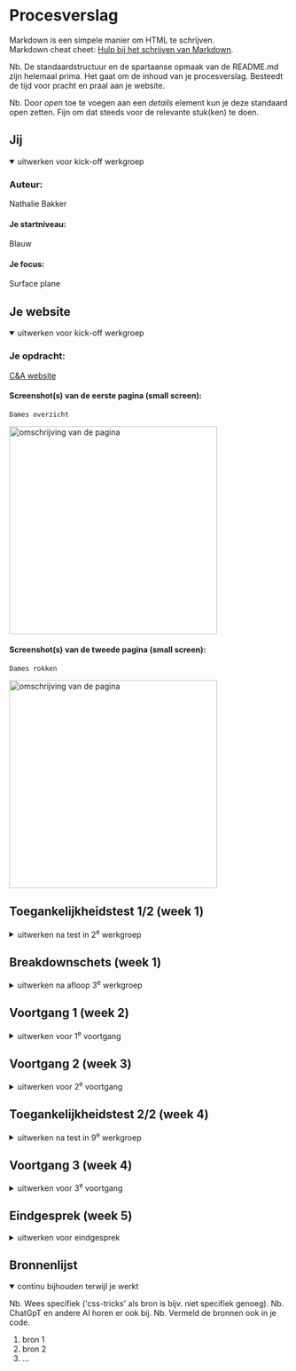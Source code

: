 # Procesverslag
Markdown is een simpele manier om HTML te schrijven.  
Markdown cheat cheet: [Hulp bij het schrijven van Markdown](https://github.com/adam-p/markdown-here/wiki/Markdown-Cheatsheet).

Nb. De standaardstructuur en de spartaanse opmaak van de README.md zijn helemaal prima. Het gaat om de inhoud van je procesverslag. Besteedt de tijd voor pracht en praal aan je website.

Nb. Door *open* toe te voegen aan een *details* element kun je deze standaard open zetten. Fijn om dat steeds voor de relevante stuk(ken) te doen.





## Jij

<details open>
  <summary>uitwerken voor kick-off werkgroep</summary>

  ### Auteur:
  Nathalie Bakker

  #### Je startniveau:
  Blauw

  #### Je focus:
  Surface plane
 
</details>





## Je website

<details open>
  <summary>uitwerken voor kick-off werkgroep</summary>

  ### Je opdracht:
  <a href="https://www.c-and-a.com/nl/nl/shop/dames"> C&A website</a> 

  #### Screenshot(s) van de eerste pagina (small screen): 
    Dames overzicht 
  <img src="readme-images/screenshot_damesoverzicht.png" width="375px" alt="omschrijving van de pagina">

  #### Screenshot(s) van de tweede pagina (small screen):
    Dames rokken
  <img src="readme-images/screenshot_detailpagina.png" width="375px" alt="omschrijving van de pagina">
 
</details>



## Toegankelijkheidstest 1/2 (week 1)

<details>
  <summary>uitwerken na test in 2<sup>e</sup> werkgroep</summary>

  ### Bevindingen
  Lijst met je bevindingen die in de test naar voren kwamen:
 
Test met kleurenbril #0779P
- De kleuren van de kleding zijn heel anders, paars lijkt grijs.
- Alles is duidelijk te zien behalve de kleuren.
- De teksten zijn duidelijk leesbaar

Test met combined loss diabetic eye disease bril
- Moeilijk om kleine tekstjes te lezen.
- Wat grotere teksten zijn wel goed te lezen.
- Plaatjes zijn redelijk goed te zien.
- Lastig om details te zien.
- Ze moet haar hoofd steeds draaien om de content goed te kunnen zien.

Screenreader test: 
- Bij dames pagina van heading level 1 naar 3 naar 2, geen logische structuur
- Bij dames pagina staat niet beschreven wat link van www.c-a.com/foryou is
- Bij links nu ontdekken en nu shoppen, weet je niet waar je naartoe wordt geleid.
- Er wordt te veel informatie opgelezen bij andere productlinks op detailpagina.
- Koppeling wordt vaak meerdere keren opgelezen
</details>



## Breakdownschets (week 1)

<details>
  <summary>uitwerken na afloop 3<sup>e</sup> werkgroep</summary>

  ### de hele pagina: 
  <img src="readme-images/breakdown_damespagina.png" width="375px" alt="breakdown van de hele pagina">
  <img src="readme-images/breakdown_detailpagina.png" width="375px" alt="breakdown van de hele pagina">

  ### dynamisch deel slideshow: 
  <img src="readme-images/breakdown_slideshow.png" width="375px" alt="breakdown van een dynamisch deel">

  ### dynamisch deel uitklapmenu: 
  <img src="readme-images/breakdown_maten.png" width="375px" alt="breakdown van nog een dynamisch deel">

</details>





## Voortgang 1 (week 2)

<details>
  <summary>uitwerken voor 1<sup>e</sup> voortgang</summary>
    Op onderstaande afbeelding is te zien hoe mijn HTML structuur er uit zag.
    <img src="readme-images/html_structuur.jpeg" width="375px" alt="HTML structuur">
  
    Op onderstaande afbeelding is te zien hoe ik heb geoefend met typografie.
    
    <img src="readme-images/oefening_tekst.png" width="375px" alt="HTML structuur">



  ### Stand van zaken
  Deze week ben ik begonnen met het maken van de basis van mijn HTML. Dit ging best goed volgens mij. Ik vond het af en toe wel lastig om te bepalen of iets een section of een article was. 
  Verder heb ik alle oefeningen gemaakt. De oefening met het hamburgermenu vond ik wel lastig. Ik kwam best wel ver met de oefening, maar de laatste paar stappen lukten me helaas niet. Deze stappen wil ik       
  daarom met de docent bespreken tijdens mijn voortgangsgesprek.

  ### Agenda voor meeting
  samen met je groepje opstellen                          

  | Nathalie      | Sosan          | Fouzia    | |
  | ---            | ---                | ---          | ---              |
  | Hamburgermenu bespreken  | HTML laten checken             | Toegankelijkheid bespreken    |
 

  ### Verslag van meeting
  hier na afloop snel de uitkomsten van de meeting vastleggen

  - De laatste 2 stappen van de hamburgermenu opdracht heeft de docent aan mij uitgelegd.
  - De docent heeft mijn HTML structuur gecontroleerd en me tips gegeven om het beter te maken.
  - Ik heb meegekeken met de HTML structuren van de andere leerlingen.

</details>





## Voortgang 2 (week 3)

<details>
  <summary>uitwerken voor 2<sup>e</sup> voortgang</summary>
  

  ### Stand van zaken
  hier dit ging goed & dit was lastig (neem ook screenshots op van delen van je website en code)
  Tijdens deze week ging het maken van het hamburgermenu in mijn eigen website best goed, aangezien ik hem werkend kreeg. Wel was er een plaatje wat over het menu heen ging. In de les heb ik toen aan de docent gevraag hoe ik het plaatje naar achteren moest krijgen. Dit bleek met z-index te moeten. Nu moet ik nog zorgen dat het menu knopje het C&A logo is i.p.v. een knopje met menu erin. 
   <img src="Schermafbeelding_hamburgermenu.png" width="375px" alt="Hamburgermenu">
   <img src="hamburgermenu_uitklap.png" width="375px" alt="Hamburgermenu uitgeklapt">
   
  Ik wilde ook graag mijn plaatjes scrollbaar maken. Dit lukte me alleen nog niet tot dusver. Ik heb daarom in de les aan Donna gevraagd hoe ik dit het beste kan doen. Na haar tips was het me gelukkig wel gelukt. Later was ik ook nog bezig met het plaatsen van de tekst voor de plaatjes. Bij het eerste plaatje was dit me gelukt. Bij het tweede plaatje wilde de tekst helaas niet verder naar rechts dan het scherm breed was. Dit wil ik tijdens het voortgangsgesprek graag bespreken met 1 van de assistenten.
   <img src="Schermafbeelding_scroll.png" width="375px" alt="HTML structuur">


  ### Agenda voor meeting
  samen met je groepje opstellen

  | Nathalie      | Sosan          | Fouzia    |        |
  | --            | ---                | ---          | ---              |
  | Vragen hoe ik een uitklapmenu kan maken  |  | HTML structuur laten nakijken   | en dan ik dat    |
  | Vragen hoe ik tekst in scrollvak op de juiste plek krijg. |  |  |  |
  | Tekstvlak uit laten klappen |  |  |  |



  ### Verslag van meeting
  hier na afloop snel de uitkomsten van de meeting vastleggen

  - Uiteindelijk hebben we de prioriteit gelegd bij het proberen te zorgen dat de tekst op de juiste plek in het scrollvak komt te staan. De student assistent zei dat ik mijn flexbox beter in een grid kon veranderen. Dit hadden we toen gedaan, maar het lukte niet om de plaatjes en teksten op de juiste plekken te krijgen. Toen het uur om was, stonden mijn tekst en plaatjes dus beide niet op de goede plek. 
  - punt 2
  - nog een punt
- ...

</details>





## Toegankelijkheidstest 2/2 (week 4)

<details>
  <summary>uitwerken na test in 9<sup>e</sup> werkgroep</summary>

  ### Bevindingen
  Lijst met je bevindingen die in de test naar voren kwamen (geef ook aan wat er verbeterd is):

</details>





## Voortgang 3 (week 4)

<details>
  <summary>uitwerken voor 3<sup>e</sup> voortgang</summary>

  ### Stand van zaken
  hier dit ging goed & dit was lastig (neem ook screenshots op van delen van je website en code)
  
  Ik heb uiteindelijk een medestudent die heel goed is in coderen om hulp gevraagd om mijn tekst en plaatjes op de juiste plek te krijgen. Hij zei dat ik de grid weer terug moest veranderen naar een flexbox. Ik heb alles toen weer veranderd naar de manier waarop ik het eerst had, zodat de plaatjes in ieder geval weer op de juiste plek stonden. Uiteindelijk bleek dat ik alleen was vergeten om mijn ul een position: relative te geven. Toen ik dit had gedaan stonden mijn teksten op de juiste plekken. 
<img src="readme-images/tekst_scrollvak.png" width="375px" alt="Tekst op juiste plek in afbeeldingen van het scrollvak">
  
  Verder heb ik afgelopen maandag 04-12 mijn tweede website grotendeels gemaakt. Ik liep hierbij wel tegen wat kleine dingetjes aan, zoals elementen die niet naar de juiste plek wilden. Uiteindelijk heb ik dit gelukkig met de hulp van Donna op kunnen lossen. Ik had ook samen met haar gekeken naar mijn scrollbalken. Eerst wilde ik deze namelijk weghalen, maar zij vertelde me dat ik ze ook gewoon kon stylen. Dit had ze zelf ook nog nooit gedaan, maar we kwamen er gelukkig wel uit na even op Google te hebben gekeken.

  Ook ben ik deze week bezig geweest met het stylen van de focusstate van mijn buttons en links. Dit is het resultaat geworden.
  <img src="readme-images/Focusstate.png" width="375px" alt="Focusstate bij links en buttons">


  ### Agenda voor meeting
  samen met je groepje opstellen

  | Nathalie      | Sosan          | Fouzia    |         |
  | ---            | ---                | ---          | ---              |
  | Welke dingen ik kan toevoegen voor mijn surface plane.  | Voortgang bespreken             | Hamburgermenu bespreken    |    |
  | Of het goed is dat ik een figure heb gemaakt van een icoontje met tekst |  |  |  |
  | Tips vragen voor Dark mode            |                 |           |               |


  ### Verslag van meeting
  hier na afloop snel de uitkomsten van de meeting vastleggen

  - punt 1
  - punt 2
  - nog een punt
  - ...

</details>





## Eindgesprek (week 5)

<details>
  <summary>uitwerken voor eindgesprek</summary>

  ### Je uitkomst - karakteristiek screenshots:
  <img src="readme-images/dummy-plaatje.jpg" width="375px" alt="uitomst opdracht 1">


  ### Dit ging goed/Heb ik geleerd: 
  Korte omschrijving met plaatjes

  <img src="readme-images/dummy-plaatje.jpg" width="375px" alt="top">


  ### Dit was lastig/Is niet gelukt:
  Korte omschrijving met plaatjes

  <img src="readme-images/dummy-plaatje.jpg" width="375px" alt="bummer">
</details>





## Bronnenlijst

<details open>
  <summary>continu bijhouden terwijl je werkt</summary>

  Nb. Wees specifiek ('css-tricks' als bron is bijv. niet specifiek genoeg). 
  Nb. ChatGpT en andere AI horen er ook bij.
  Nb. Vermeld de bronnen ook in je code.

  1. bron 1
  2. bron 2
  3. ...

</details>
